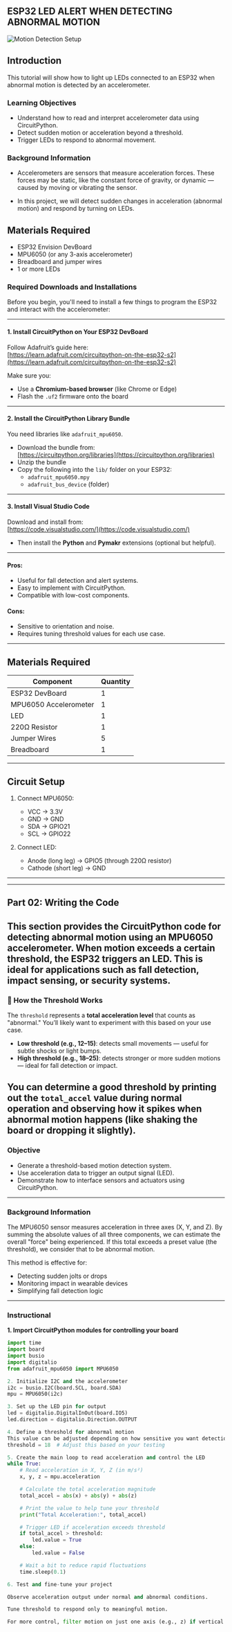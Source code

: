 
## ESP32 LED ALERT WHEN DETECTING ABNORMAL MOTION

![Motion Detection Setup](Team5/ESP32.png)

## Introduction

This tutorial will show how to light up LEDs connected to an ESP32 when abnormal motion is detected by an accelerometer.

### Learning Objectives

-  Understand how to read and interpret accelerometer data using CircuitPython.
- Detect sudden motion or acceleration beyond a threshold.
- Trigger LEDs to respond to abnormal movement.

### Background Information

- Accelerometers are sensors that measure acceleration forces. These forces may be static, like the constant force of gravity, or dynamic — caused by moving or vibrating the sensor.

- In this project, we will detect sudden changes in acceleration (abnormal motion) and respond by turning on LEDs.


## Materials Required
- ESP32 Envision DevBoard  
- MPU6050 (or any 3-axis accelerometer)  
- Breadboard and jumper wires  
- 1 or more LEDs

### Required Downloads and Installations

Before you begin, you'll need to install a few things to program the ESP32 and interact with the accelerometer:

---

#### 1. Install CircuitPython on Your ESP32 DevBoard  
Follow Adafruit’s guide here:  
[https://learn.adafruit.com/circuitpython-on-the-esp32-s2](https://learn.adafruit.com/circuitpython-on-the-esp32-s2)

Make sure you:
- Use a **Chromium-based browser** (like Chrome or Edge)
- Flash the `.uf2` firmware onto the board

---

#### 2. Install the CircuitPython Library Bundle  
You need libraries like `adafruit_mpu6050`.

- Download the bundle from:  
  [https://circuitpython.org/libraries](https://circuitpython.org/libraries)
- Unzip the bundle
- Copy the following into the `lib/` folder on your ESP32:
  - `adafruit_mpu6050.mpy`
  - `adafruit_bus_device` (folder)

---

#### 3. Install Visual Studio Code  
Download and install from:  
[https://code.visualstudio.com/](https://code.visualstudio.com/)

- Then install the **Python** and **Pymakr** extensions (optional but helpful).

---
#### Pros:
- Useful for fall detection and alert systems.
- Easy to implement with CircuitPython.
- Compatible with low-cost components.

#### Cons:
- Sensitive to orientation and noise.
- Requires tuning threshold values for each use case.

---

## Materials Required

| Component             | Quantity |
|-----------------------|----------|
| ESP32 DevBoard        | 1        |
| MPU6050 Accelerometer | 1        |
| LED                   | 1        |
| 220Ω Resistor         | 1        |
| Jumper Wires          | 5        |
| Breadboard            | 1        |

---
## Circuit Setup

1. Connect MPU6050:
   - VCC → 3.3V  
   - GND → GND  
   - SDA → GPIO21  
   - SCL → GPIO22  

2. Connect LED:
   - Anode (long leg) → GPIO5 (through 220Ω resistor)  
   - Cathode (short leg) → GND  

---


---

## Part 02: Writing the Code

This section provides the CircuitPython code for detecting abnormal motion using an MPU6050 accelerometer. When motion exceeds a certain threshold, the ESP32 triggers an LED. This is ideal for applications such as fall detection, impact sensing, or security systems.
---
### 🔧 How the Threshold Works

The `threshold` represents a **total acceleration level** that counts as "abnormal." You’ll likely want to experiment with this based on your use case.

- **Low threshold (e.g., 12–15)**: detects small movements — useful for subtle shocks or light bumps.
- **High threshold (e.g., 18–25)**: detects stronger or more sudden motions — ideal for fall detection or impact.

You can determine a good threshold by printing out the `total_accel` value during normal operation and observing how it spikes when abnormal motion happens (like shaking the board or dropping it slightly).
---

### Objective

- Generate a threshold-based motion detection system.
- Use acceleration data to trigger an output signal (LED).
- Demonstrate how to interface sensors and actuators using CircuitPython.

---

### Background Information

The MPU6050 sensor measures acceleration in three axes (X, Y, and Z). By summing the absolute values of all three components, we can estimate the overall "force" being experienced. If this total exceeds a preset value (the threshold), we consider that to be abnormal motion.

This method is effective for:
- Detecting sudden jolts or drops
- Monitoring impact in wearable devices
- Simplifying fall detection logic

---

### Instructional

**1. Import CircuitPython modules for controlling your board**

```python
import time
import board
import busio
import digitalio
from adafruit_mpu6050 import MPU6050

2. Initialize I2C and the accelerometer
i2c = busio.I2C(board.SCL, board.SDA)
mpu = MPU6050(i2c)

3. Set up the LED pin for output
led = digitalio.DigitalInOut(board.IO5)
led.direction = digitalio.Direction.OUTPUT

4. Define a threshold for abnormal motion
This value can be adjusted depending on how sensitive you want detection to be.
threshold = 18  # Adjust this based on your testing

5. Create the main loop to read acceleration and control the LED
while True:
    # Read acceleration in X, Y, Z (in m/s²)
    x, y, z = mpu.acceleration

    # Calculate the total acceleration magnitude
    total_accel = abs(x) + abs(y) + abs(z)

    # Print the value to help tune your threshold
    print("Total Acceleration:", total_accel)

    # Trigger LED if acceleration exceeds threshold
    if total_accel > threshold:
        led.value = True
    else:
        led.value = False

    # Wait a bit to reduce rapid fluctuations
    time.sleep(0.1)

6. Test and fine-tune your project

Observe acceleration output under normal and abnormal conditions.

Tune threshold to respond only to meaningful motion.

For more control, filter motion on just one axis (e.g., z) if vertical impact matters most.






